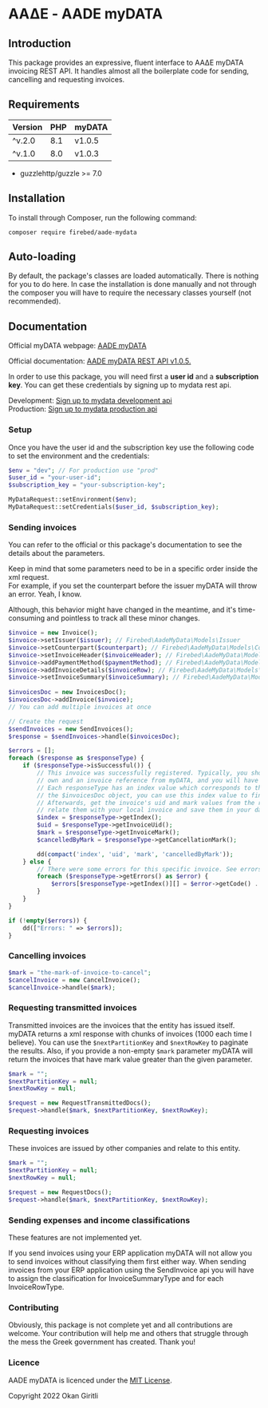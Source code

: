 # ΑΑΔΕ - AADE myDATA

## Introduction

This package provides an expressive, fluent interface to ΑΑΔΕ myDATA invoicing REST API. It handles almost all the boilerplate code for sending, cancelling and requesting invoices.

## Requirements

| Version | PHP | myDATA |
|---------|-----|--------|
| ^v.2.0  | 8.1 | v1.0.5 |
| ^v.1.0  | 8.0 | v1.0.3 |

- guzzlehttp/guzzle >= 7.0

## Installation

To install through Composer, run the following command:

```
composer require firebed/aade-mydata
```

## Auto-loading

By default, the package's classes are loaded automatically. There is nothing for you to do here. In case the installation is done manually and not through the composer you will have to require the necessary classes yourself (not recommended).

## Documentation

<p>Official myDATA webpage: <a href="https://www.aade.gr/mydata">AADE myDATA</a></p>
<p>Official documentation: <a href="https://www.aade.gr/sites/default/files/2022-02/myDATA%20API%20Documentation_v1.0.5_official_erp.pdf">AADE myDATA REST API v1.0.5.</a></p>
<p>In order to use this package, you will need first a <b>user id</b> and a <b>subscription key</b>. You can get these credentials by signing up to mydata rest api.</p>
<div>Development: <a href="https://mydata-register.azurewebsites.net/">Sign up to mydata development api</a></div>
<div>Production: <a href="https://www.aade.gr/mydata">Sign up to mydata production api</a></div>

### Setup

Once you have the user id and the subscription key use the following code to set the environment and the credentials:

```php
$env = "dev"; // For production use "prod"
$user_id = "your-user-id";
$subscription_key = "your-subscription-key";

MyDataRequest::setEnvironment($env);
MyDataRequest::setCredentials($user_id, $subscription_key);
```

### Sending invoices

<p>You can refer to the official or this package's documentation to see the details about the parameters.</p>
<p>Keep in mind that some parameters need to be in a specific order inside the xml request.<br>
For example, if you set the counterpart before the issuer myDATA will throw an error. Yeah, I know.<br>
<p>Although, this behavior might have changed in the meantime, and it's time-consuming and pointless to track all these minor changes.</p>

```php
$invoice = new Invoice();
$invoice->setIssuer($issuer); // Firebed\AadeMyData\Models\Issuer
$invoice->setCounterpart($counterpart); // Firebed\AadeMyData\Models\Counterpart
$invoice->setInvoiceHeader($invoiceHeader); // Firebed\AadeMyData\Models\InvoiceHeader
$invoice->addPaymentMethod($paymentMethod); // Firebed\AadeMyData\Models\PaymentMethodDetail
$invoice->addInvoiceDetails($invoiceRow); // Firebed\AadeMyData\Models\InvoiceRow
$invoice->setInvoiceSummary($invoiceSummary); // Firebed\AadeMyData\Models\InvoiceSummary
            
$invoicesDoc = new InvoicesDoc();
$invoicesDoc->addInvoice($invoice);
// You can add multiple invoices at once

// Create the request
$sendInvoices = new SendInvoices();
$response = $sendInvoices->handle($invoicesDoc);

$errors = [];
foreach ($response as $responseType) {
    if ($responseType->isSuccessful()) {
        // This invoice was successfully registered. Typically, you should have an invoice object of your
        // own and an invoice reference from myDATA, and you will have to relate these together. 
        // Each responseType has an index value which corresponds to the index of the invoice in 
        // the $invoicesDoc object, you can use this index value to find the invoice it is referred to.
        // Afterwards, get the invoice's uid and mark values from the responseType,
        // relate them with your local invoice and save them in your database.
        $index = $responseType->getIndex();
        $uid = $responseType->getInvoiceUid();
        $mark = $responseType->getInvoiceMark();
        $cancelledByMark = $responseType->getCancellationMark();

        dd(compact('index', 'uid', 'mark', 'cancelledByMark'));
    } else {
        // There were some errors for this specific invoice. See errors for details.
        foreach ($responseType->getErrors() as $error) {
            $errors[$responseType->getIndex()][] = $error->getCode() . ': ' . $error->getMessage();
        }
    }
}

if (!empty($errors)) {
    dd(["Errors: " => $errors]);
}
```

### Cancelling invoices

```php
$mark = "the-mark-of-invoice-to-cancel";
$cancelInvoice = new CancelInvoice();
$cancelInvoice->handle($mark);
```

### Requesting transmitted invoices

Transmitted invoices are the invoices that the entity has issued itself. myDATA returns a xml response with chunks of invoices (1000 each time I believe). You can use the
```$nextPartitionKey```  and ```$nextRowKey``` to paginate the results. Also, if you provide a non-empty
```$mark``` parameter myDATA will return the invoices that have mark value greater than the given parameter.

```php
$mark = "";
$nextPartitionKey = null;
$nextRowKey = null;

$request = new RequestTransmittedDocs();
$request->handle($mark, $nextPartitionKey, $nextRowKey);
```

### Requesting invoices

These invoices are issued by other companies and relate to this entity.

```php
$mark = "";
$nextPartitionKey = null;
$nextRowKey = null;

$request = new RequestDocs();
$request->handle($mark, $nextPartitionKey, $nextRowKey);
```

### Sending expenses and income classifications

<div>These features are not implemented yet.</div>
<p>If you send invoices using your ERP application myDATA will not allow you to send invoices without classifying them first either way.
When sending invoices from your ERP application using the SendInvoice api you will have to assign the classification for InvoiceSummaryType and for each InvoiceRowType.</p>

### Contributing

Obviously, this package is not complete yet and all contributions are welcome. Your contribution will help me and others that struggle through the mess the Greek government has created. Thank you!

### Licence

<p>AADE myDATA is licenced under the <a href="https://opensource.org/licenses/MIT">MIT License</a>.</p>

<p>Copyright 2022 Okan Giritli</p>